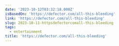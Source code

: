 ```yaml
---
date: '2023-10-12T03:32:18.000Z'
isBasedOn: 'https://defector.com/all-this-bleeding'
link: 'https://defector.com/all-this-bleeding'
slug: 2023-10-11-httpsdefectorcomall-this-bleeding
tags:
  - entertainment
title: 'https://defector.com/all-this-bleeding'
---
```


